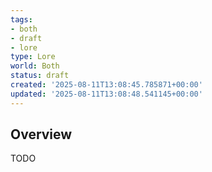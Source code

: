 ```yaml
---
tags:
- both
- draft
- lore
type: Lore
world: Both
status: draft
created: '2025-08-11T13:08:45.785871+00:00'
updated: '2025-08-11T13:08:48.541145+00:00'
---
```



## Overview

TODO

